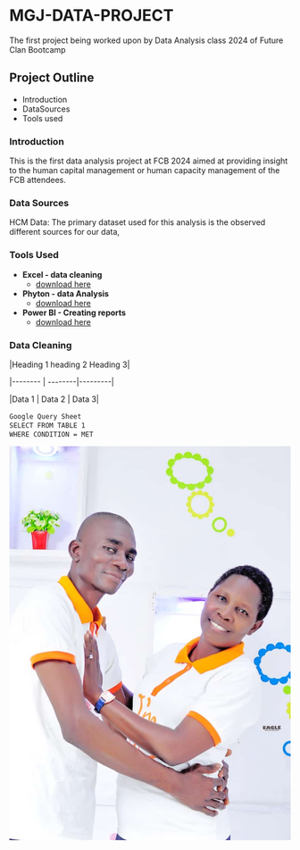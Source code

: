 # MGJ-DATA-PROJECT 
The first project being worked upon by Data Analysis class 2024 of Future Clan Bootcamp 
## Project Outline
- Introduction
- DataSources
- Tools used
### Introduction
This is the first data analysis project at FCB 2024 aimed at providing insight to the human capital management or human capacity management of the FCB attendees.  
### Data Sources
HCM Data: The primary dataset used for this analysis is the observed different sources for our data,

### Tools Used
- **Excel - data cleaning**
    - [download here](https://microsoft.com)
- **Phyton - data Analysis**
    - [download here](https://pyhton.org)
- **Power BI - Creating reports**
  - [download here](https://powerbi.microsoft.com)

### Data Cleaning 

|Heading 1   heading 2    Heading 3|

|-------- | --------|---------|

|Data 1 | Data 2 | Data 3|
~~~
Google Query Sheet
SELECT FROM TABLE 1
WHERE CONDITION = MET
~~~
![](DGR.jpg)

